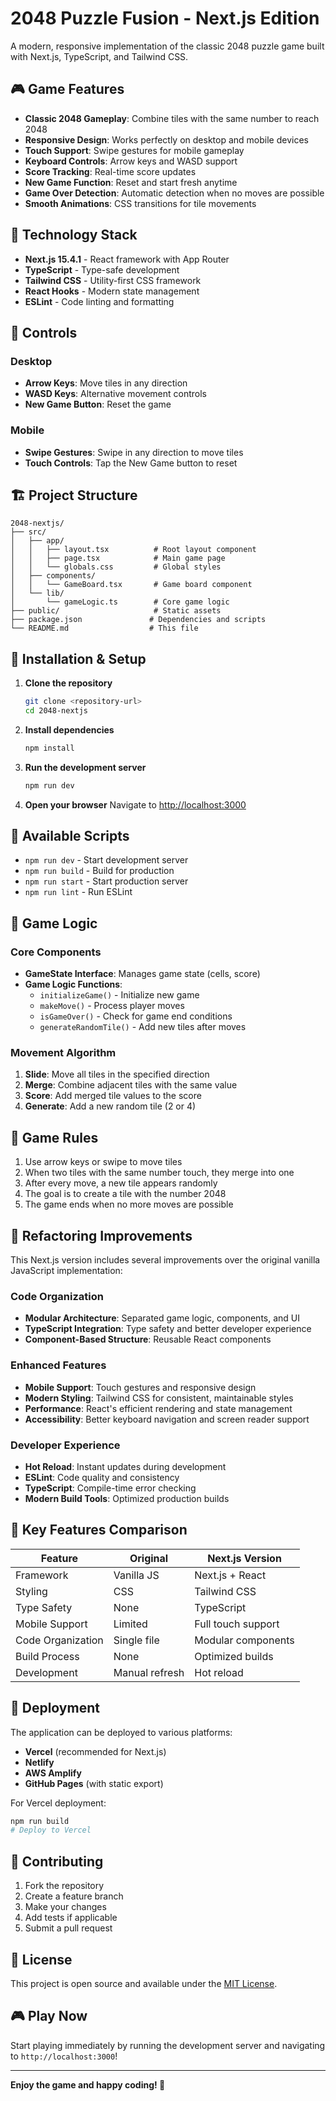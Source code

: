 # 2048 Puzzle Fusion - Next.js Edition

A modern, responsive implementation of the classic 2048 puzzle game built with Next.js, TypeScript, and Tailwind CSS.

## 🎮 Game Features

- **Classic 2048 Gameplay**: Combine tiles with the same number to reach 2048
- **Responsive Design**: Works perfectly on desktop and mobile devices
- **Touch Support**: Swipe gestures for mobile gameplay
- **Keyboard Controls**: Arrow keys and WASD support
- **Score Tracking**: Real-time score updates
- **New Game Function**: Reset and start fresh anytime
- **Game Over Detection**: Automatic detection when no moves are possible
- **Smooth Animations**: CSS transitions for tile movements

## 🚀 Technology Stack

- **Next.js 15.4.1** - React framework with App Router
- **TypeScript** - Type-safe development
- **Tailwind CSS** - Utility-first CSS framework
- **React Hooks** - Modern state management
- **ESLint** - Code linting and formatting

## 🎯 Controls

### Desktop
- **Arrow Keys**: Move tiles in any direction
- **WASD Keys**: Alternative movement controls
- **New Game Button**: Reset the game

### Mobile
- **Swipe Gestures**: Swipe in any direction to move tiles
- **Touch Controls**: Tap the New Game button to reset

## 🏗️ Project Structure

```
2048-nextjs/
├── src/
│   ├── app/
│   │   ├── layout.tsx          # Root layout component
│   │   ├── page.tsx            # Main game page
│   │   └── globals.css         # Global styles
│   ├── components/
│   │   └── GameBoard.tsx       # Game board component
│   └── lib/
│       └── gameLogic.ts        # Core game logic
├── public/                     # Static assets
├── package.json               # Dependencies and scripts
└── README.md                  # This file
```

## 🔧 Installation & Setup

1. **Clone the repository**
   ```bash
   git clone <repository-url>
   cd 2048-nextjs
   ```

2. **Install dependencies**
   ```bash
   npm install
   ```

3. **Run the development server**
   ```bash
   npm run dev
   ```

4. **Open your browser**
   Navigate to [http://localhost:3000](http://localhost:3000)

## 📱 Available Scripts

- `npm run dev` - Start development server
- `npm run build` - Build for production
- `npm run start` - Start production server
- `npm run lint` - Run ESLint

## 🎨 Game Logic

### Core Components

- **GameState Interface**: Manages game state (cells, score)
- **Game Logic Functions**:
  - `initializeGame()` - Initialize new game
  - `makeMove()` - Process player moves
  - `isGameOver()` - Check for game end conditions
  - `generateRandomTile()` - Add new tiles after moves

### Movement Algorithm

1. **Slide**: Move all tiles in the specified direction
2. **Merge**: Combine adjacent tiles with the same value
3. **Score**: Add merged tile values to the score
4. **Generate**: Add a new random tile (2 or 4)

## 🎯 Game Rules

1. Use arrow keys or swipe to move tiles
2. When two tiles with the same number touch, they merge into one
3. After every move, a new tile appears randomly
4. The goal is to create a tile with the number 2048
5. The game ends when no more moves are possible

## 🔄 Refactoring Improvements

This Next.js version includes several improvements over the original vanilla JavaScript implementation:

### Code Organization
- **Modular Architecture**: Separated game logic, components, and UI
- **TypeScript Integration**: Type safety and better developer experience
- **Component-Based Structure**: Reusable React components

### Enhanced Features
- **Mobile Support**: Touch gestures and responsive design
- **Modern Styling**: Tailwind CSS for consistent, maintainable styles
- **Performance**: React's efficient rendering and state management
- **Accessibility**: Better keyboard navigation and screen reader support

### Developer Experience
- **Hot Reload**: Instant updates during development
- **ESLint**: Code quality and consistency
- **TypeScript**: Compile-time error checking
- **Modern Build Tools**: Optimized production builds

## 🌟 Key Features Comparison

| Feature           | Original       | Next.js Version    |
| ----------------- | -------------- | ------------------ |
| Framework         | Vanilla JS     | Next.js + React    |
| Styling           | CSS            | Tailwind CSS       |
| Type Safety       | None           | TypeScript         |
| Mobile Support    | Limited        | Full touch support |
| Code Organization | Single file    | Modular components |
| Build Process     | None           | Optimized builds   |
| Development       | Manual refresh | Hot reload         |

## 🚀 Deployment

The application can be deployed to various platforms:

- **Vercel** (recommended for Next.js)
- **Netlify**
- **AWS Amplify**
- **GitHub Pages** (with static export)

For Vercel deployment:
```bash
npm run build
# Deploy to Vercel
```

## 🤝 Contributing

1. Fork the repository
2. Create a feature branch
3. Make your changes
4. Add tests if applicable
5. Submit a pull request

## 📄 License

This project is open source and available under the [MIT License](LICENSE).

## 🎮 Play Now

Start playing immediately by running the development server and navigating to `http://localhost:3000`!

---

**Enjoy the game and happy coding! 🎯**
